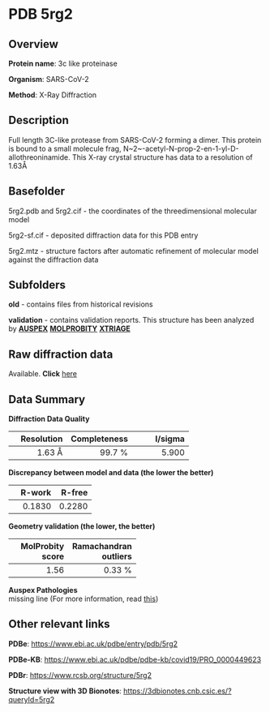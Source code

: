 # PDB 5rg2

## Overview

**Protein name**: 3c like proteinase

**Organism**: SARS-CoV-2

**Method**: X-Ray Diffraction

## Description

Full length 3C-like protease from SARS-CoV-2 forming a dimer. This protein is bound to a small molecule frag, N~2~-acetyl-N-prop-2-en-1-yl-D-allothreoninamide. This X-ray crystal structure has data to a resolution of 1.63Å

## Basefolder

5rg2.pdb and 5rg2.cif - the coordinates of the threedimensional molecular model

5rg2-sf.cif - deposited diffraction data for this PDB entry

5rg2.mtz - structure factors after automatic refinement of molecular model against the diffraction data

## Subfolders



**old** - contains files from historical revisions

**validation** - contains validation reports. This structure has been analyzed by [**AUSPEX**](https://github.com/thorn-lab/coronavirus_structural_task_force/tree/master/pdb/3c_like_proteinase/SARS-CoV-2/5rg2/validation/auspex)  [**MOLPROBITY**](https://github.com/thorn-lab/coronavirus_structural_task_force/tree/master/pdb/3c_like_proteinase/SARS-CoV-2/5rg2/validation/molprobity) [**XTRIAGE**](https://github.com/thorn-lab/coronavirus_structural_task_force/blob/master/pdb/3c_like_proteinase/SARS-CoV-2/5rg2/validation/Xtriage_output.log)  



## Raw diffraction data

Available. **Click** [here](https://zenodo.org/record/3731108) 

## Data Summary
**Diffraction Data Quality**

|   | Resolution | Completeness| I/sigma |
|---|-------------:|----------------:|--------------:|
|   |1.63 Å|99.7  %|<img width=50/>5.900|

**Discrepancy between model and data (the lower the better)**

|   | **R-work**| **R-free**   
|---|-------------:|----------------:|           
||  0.1830|  0.2280|

**Geometry validation (the lower, the better)**

|   |**MolProbity<br>score**| **Ramachandran<br>outliers** 
|---|-------------:|----------------:|
||  1.56|  0.33 %|

**Auspex Pathologies**<br> missing line (For more information, read [this](https://github.com/thorn-lab/coronavirus_structural_task_force/blob/master/pdb/3c_like_proteinase/SARS-CoV-2/5rg2/validation/auspex/5rg2_auspex_comments.txt))

 



## Other relevant links 
**PDBe**:  https://www.ebi.ac.uk/pdbe/entry/pdb/5rg2

**PDBe-KB**: https://www.ebi.ac.uk/pdbe/pdbe-kb/covid19/PRO_0000449623 
 
**PDBr**: https://www.rcsb.org/structure/5rg2 

**Structure view with 3D Bionotes**: https://3dbionotes.cnb.csic.es/?queryId=5rg2

